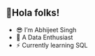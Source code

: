 👋Hola folks!
-----

- 😎 I’m Abhijeet Singh
- 🤟 A Data Enthusiast
- ⚡ Currently learning SQL

<!---
abhijeetsinghx07/abhijeetsinghx07 is a ✨ special ✨ repository because its `README.md` (this file) appears on your GitHub profile.
You can click the Preview link to take a look at your changes.
--->
